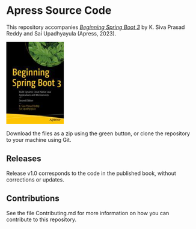 # Apress Source Code

This repository accompanies [*Beginning Spring Boot 3*](https://link.springer.com/book/10.1007/978-1-4842-8792-7) by K. Siva Prasad Reddy and Sai Upadhyayula (Apress, 2023).

[comment]: #cover
![Cover image](978-1-4842-8791-0.jpg)

Download the files as a zip using the green button, or clone the repository to your machine using Git.

## Releases

Release v1.0 corresponds to the code in the published book, without corrections or updates.

## Contributions

See the file Contributing.md for more information on how you can contribute to this repository.